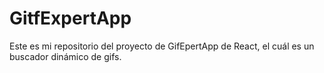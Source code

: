 # GitfExpertApp

Este es mi repositorio del proyecto de GifEpertApp de React, el cuál es un buscador dinámico de gifs.
